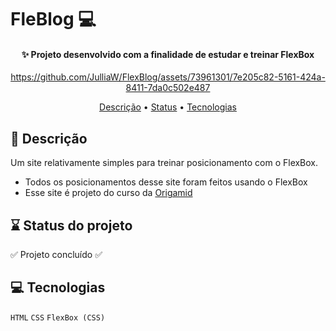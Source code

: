 # FleBlog 💻
<h4 align="center">✨ Projeto desenvolvido com a finalidade de estudar e treinar FlexBox</h4>

<div align="center">

https://github.com/JulliaW/FlexBlog/assets/73961301/7e205c82-5161-424a-8411-7da0c502e487

</div>

<p align="center">
 <a href="#objetivos">Descrição</a> •
 <a href="#status">Status</a> • 
 <a href="#tec">Tecnologias</a>
</p>

<h2 id="objetivos">📜 Descrição</h2>

Um site relativamente simples para treinar posicionamento com o FlexBox.

* Todos os posicionamentos desse site foram feitos usando o FlexBox
* Esse site é projeto do curso da [Origamid](https://www.origamid.com/) 

<h2 id="status">⌛ Status do projeto</h2>

:white_check_mark: Projeto concluído :white_check_mark:

<h2 id="tec">💻 Tecnologias</h2>

``HTML``
``CSS``
``FlexBox (CSS)``

